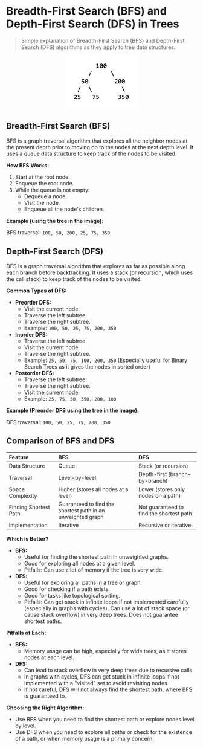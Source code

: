 # Breadth-First Search (BFS) and Depth-First Search (DFS) in Trees

> Simple explanation of Breadth-First Search (BFS) and Depth-First Search (DFS) algorithms as they apply to tree data structures.


<div align="center">
  <img src="./balanced_tree.png" alt="Tree Structure">
</div>

## Breadth-First Search (BFS)

BFS is a graph traversal algorithm that explores all the neighbor nodes at the present depth prior to moving on to the nodes at the next depth level. It uses a queue data structure to keep track of the nodes to be visited.

**How BFS Works:**

1.  Start at the root node.
2.  Enqueue the root node.
3.  While the queue is not empty:
    * Dequeue a node.
    * Visit the node.
    * Enqueue all the node's children.

**Example (using the tree in the image):**

BFS traversal: `100, 50, 200, 25, 75, 350`

## Depth-First Search (DFS)

DFS is a graph traversal algorithm that explores as far as possible along each branch before backtracking. It uses a stack (or recursion, which uses the call stack) to keep track of the nodes to be visited.

**Common Types of DFS:**

* **Preorder DFS:**
    * Visit the current node.
    * Traverse the left subtree.
    * Traverse the right subtree.
    * Example: `100, 50, 25, 75, 200, 350`
* **Inorder DFS:**
    * Traverse the left subtree.
    * Visit the current node.
    * Traverse the right subtree.
    * Example: `25, 50, 75, 100, 200, 350` (Especially useful for Binary Search Trees as it gives the nodes in sorted order)
* **Postorder DFS:**
    * Traverse the left subtree.
    * Traverse the right subtree.
    * Visit the current node.
    * Example: `25, 75, 50, 350, 200, 100`

**Example (Preorder DFS using the tree in the image):**

DFS traversal: `100, 50, 25, 75, 200, 350`

## Comparison of BFS and DFS

| Feature        | BFS                                 | DFS                               |
| :------------- | :---------------------------------- | :-------------------------------- |
| Data Structure | Queue                               | Stack (or recursion)              |
| Traversal      | Level-by-level                      | Depth-first (branch-by-branch)    |
| Space Complexity | Higher (stores all nodes at a level) | Lower (stores only nodes on a path) |
| Finding Shortest Path | Guaranteed to find the shortest path in an unweighted graph | Not guaranteed to find the shortest path |
| Implementation | Iterative                           | Recursive or iterative          |

**Which is Better?**

* **BFS:**
    * Useful for finding the shortest path in unweighted graphs.
    * Good for exploring all nodes at a given level.
    * Pitfalls: Can use a lot of memory if the tree is very wide.
* **DFS:**
    * Useful for exploring all paths in a tree or graph.
    * Good for checking if a path exists.
    * Good for tasks like topological sorting.
    * Pitfalls: Can get stuck in infinite loops if not implemented carefully (especially in graphs with cycles). Can use a lot of stack space (or cause stack overflow) in very deep trees. Does not guarantee shortest paths.

**Pitfalls of Each:**

* **BFS:**
    * Memory usage can be high, especially for wide trees, as it stores nodes at each level.
* **DFS:**
    * Can lead to stack overflow in very deep trees due to recursive calls.
    * In graphs with cycles, DFS can get stuck in infinite loops if not implemented with a "visited" set to avoid revisiting nodes.
    * If not careful, DFS will not always find the shortest path, where BFS is guaranteed to.

**Choosing the Right Algorithm:**

* Use BFS when you need to find the shortest path or explore nodes level by level.
* Use DFS when you need to explore all paths or check for the existence of a path, or when memory usage is a primary concern.

